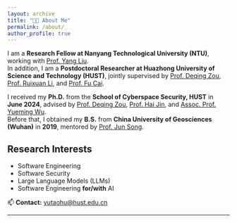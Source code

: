 ```yaml
---
layout: archive
title: "🙌🏼 About Me"
permalink: /about/
author_profile: true
---
```


I am a **Research Fellow at Nanyang Technological University (NTU)**, working with [Prof. Yang Liu](https://personal.ntu.edu.sg/yangliu/).  
In addition, I am a **Postdoctoral Researcher at Huazhong University of Science and Technology (HUST)**, jointly supervised by [Prof. Deqing Zou](http://faculty.hust.edu.cn/zoudeqing/zh_CN/index.htm), [Prof. Ruixuan Li](https://idc.hust.edu.cn/rxli/chinese/index.htm), and [Prof. Fu Cai](http://faculty.hust.edu.cn/fucai/zh_CN/more/1623241/jsjjgd/index.htm).

I received my **Ph.D.** from the **School of Cyberspace Security, HUST** in **June 2024**, advised by [Prof. Deqing Zou](http://faculty.hust.edu.cn/zoudeqing/zh_CN/index.htm), [Prof. Hai Jin](https://scholar.google.com/citations?user=o02W0aEAAAAJ&hl=en), and [Assoc. Prof. Yueming Wu](https://wu-yueming.github.io/).  
Before that, I obtained my **B.S.** from **China University of Geosciences (Wuhan)** in **2019**, mentored by [Prof. Jun Song](https://grzy.cug.edu.cn/songjun/zh_CN/index.htm).

## Research Interests
- Software Engineering  
- Software Security  
- Large Language Models (LLMs)  
- Software Engineering **for/with** AI  

📫 **Contact:** yutaohu@hust.edu.cn

---
